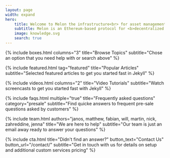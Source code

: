 ```yaml
---
layout: page
width: expand
hero:
    title: Welcome to Melon the infrastructure<br> for asset management 3.0
    subtitle: Melon is an Ethereum-based protocol for <b>decentralized on-chain asset management. It is a protocol for people or entities to manage their wealth & the wealth of others</b> within a customizable and safe environment. Melon empowers anyone to set up, manage and invest in customized on-chain investment vehicles.
    image: knowledge.svg
    search: true
---
```


{% include boxes.html columns="3" title="Browse Topics" subtitle="Chose an option that you need help with or search above" %}

{% include featured.html tag="featured" title="Popular Articles" subtitle="Selected featured articles to get you started fast in Jekyll" %}

{% include videos.html columns="2" title="Video Tutorials" subtitle="Watch screencasts to get you started fast with Jekyll" %}

{% include faqs.html multiple="true" title="Frequently asked questions" category="presale" subtitle="Find quicke answers to frequent pre-sale questions asked by customers" %}

{% include team.html authors="janos, matthew, fabian, will, martin, nick, zahreddine, jenna" title="We are here to help" subtitle="Our team is just an email away ready to answer your questions" %}

{% include cta.html title="Didn't find an answer?" button_text="Contact Us" button_url="/contact/" subtitle="Get in touch with us for details on setup and additional custom services pricing" %}

